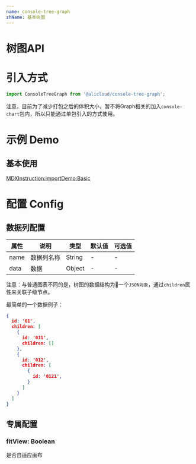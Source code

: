 ```yaml
---
name: console-tree-graph
zhName: 基本树图
---
```


# 树图API

# 引入方式

```javascript
import ConsoleTreeGraph from '@alicloud/console-tree-graph';
```

注意，目前为了减少打包之后的体积大小，暂不将Graph相关的加入`console-chart`包内，所以只能通过单包引入的方式使用。

# 示例 Demo

## 基本使用

[MDXInstruction:importDemo:Basic](./demo/Basic.tsx)

# 配置 Config

## 数据列配置

| 属性 | 说明 | 类型 | 默认值 | 可选值 |
| --- | --- | --- | --- | --- |
| name | 数据列名称 | String | - | - |
| data | 数据 | Object | - | - |

注意：与普通图表不同的是，树图的数据结构为一个`JSON对象`，通过`children`属性来关联子级节点。

最简单的一个数据例子：
```json
{
  id: '01',
  children: [
    {
      id: '011',
      children: []
    },
    {
      id: '012',
      children: [
        {
          id: '0121',
        }
      ]
    }
  ]
}
```

## 专属配置

### fitView: Boolean
是否自适应画布

